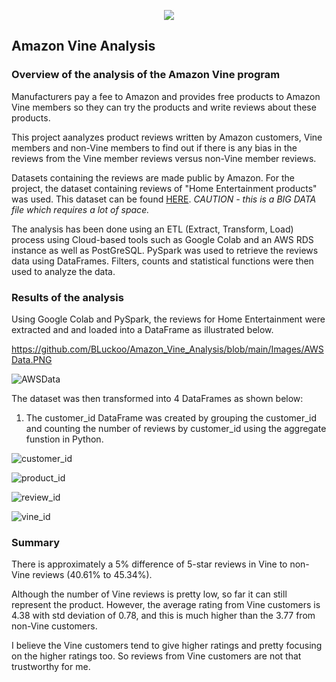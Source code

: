 <p align="center">
<image src="https://user-images.githubusercontent.com/82583576/129462078-923766d8-b765-4038-a86d-364b4faf586c.png"
</p>


## **Amazon Vine Analysis**
  
### Overview of the analysis of the Amazon Vine program ###  

Manufacturers pay a fee to Amazon and provides free products to Amazon Vine members so they can try the products and write reviews about these products.

This project aanalyzes product reviews written by Amazon customers, Vine members and non-Vine members to find out if there is any bias in the reviews from the Vine member reviews versus non-Vine member reviews.  
  
Datasets containing the reviews are made public by Amazon. For the project, the dataset containing reviews of "Home Entertainment products" was used. 
This dataset can be found [HERE](https://s3.amazonaws.com/amazon-reviews-pds/tsv/amazon_reviews_us_Home_Entertainment_v1_00.tsv.gz). *CAUTION - this is a BIG DATA file which requires a lot of space.*

The analysis has been done using an ETL (Extract, Transform, Load) process using Cloud-based tools such as Google Colab and an AWS RDS instance as well as PostGreSQL. 
PySpark was used to retrieve the reviews data using DataFrames. Filters, counts and statistical functions were then used to analyze the data.   
  

### Results of the analysis ###  

Using Google Colab and PySpark, the reviews for Home Entertainment were extracted and and loaded into a DataFrame as illustrated below.
  
https://github.com/BLuckoo/Amazon_Vine_Analysis/blob/main/Images/AWSData.PNG   

![AWSData](https://user-images.githubusercontent.com/82583576/129478139-2a41f3ae-0825-41e6-93a3-7f50b364558e.PNG)

The dataset was then transformed into 4 DataFrames as shown below:
 
1. The customer_id DataFrame was created by grouping the customer_id and counting the number of reviews by customer_id using the aggregate funstion in Python.
  
![customer_id](https://user-images.githubusercontent.com/82583576/129478243-b895595e-e764-4e77-9589-45025630cbd7.PNG)

  
  
![product_id](https://user-images.githubusercontent.com/82583576/129478257-57a4c838-8264-4e85-9262-5a2ecbc3eef8.PNG)

  
![review_id](https://user-images.githubusercontent.com/82583576/129478263-7fdbec3c-d06e-433c-8526-8b2f064c2818.PNG)


![vine_id](https://user-images.githubusercontent.com/82583576/129478270-e2758571-2ad0-48d9-8041-39cac48a41ab.PNG)

  
  
### Summary ###
  
There is approximately a 5% difference of 5-star reviews in Vine to non-Vine reviews (40.61% to 45.34%).

Although the number of Vine reviews is pretty low, so far it can still represent the product. However, the average rating from Vine customers is 4.38 with std deviation of 0.78, and this is much higher than the 3.77 from non-Vine customers.

I believe the Vine customers tend to give higher ratings and pretty focusing on the higher ratings too. So reviews from Vine customers are not that trustworthy for me.
